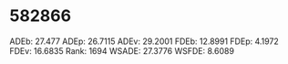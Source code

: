 # 582866

ADEb: 27.477
ADEp: 26.7115
ADEv: 29.2001
FDEb: 12.8991
FDEp: 4.1972
FDEv: 16.6835
Rank: 1694
WSADE: 27.3776
WSFDE: 8.6089